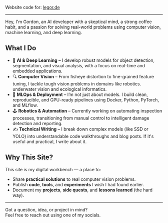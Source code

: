 Website code for: [legor.de](http://www.legor.de)

---

Hey, I'm Gordon, an AI developer with a skeptical mind, a strong coffee habit, and a passion for solving real-world problems using computer vision, machine learning, and deep learning.

## What I Do

- 🧠 **AI & Deep Learning** – I develop robust models for object detection, segmentation, and visual analysis, with a focus on real-time and embedded applications.
- 🔍 **Computer Vision** – From fisheye distortion to fine-grained feature tuning, I tackle tough vision problems in domains like robotics. underwater vision and ecological informatics.
- 🧰 **MLOps & Deployment** – I’m not just about models. I build clean, reproducible, and GPU-ready pipelines using Docker, Python, PyTorch, and MLflow.
- 🕹️ **Robotics & Automation** – Currently working on automating inspection processes, transitioning from manual control to intelligent damage detection and reporting.
- ✍️ **Technical Writing** – I break down complex models (like SSD or YOLO) into understandable code walkthroughs and blog posts. If it's useful and practical, I write about it.

## Why This Site?

This site is my digital workbench — a place to:

- Share **practical solutions** to real computer vision problems.
- Publish **code**, **tools**, and **experiments** I wish I had found earlier.
- Document my **projects**, **side quests**, and **lessons learned** (the hard way).

---

Got a question, idea, or project in mind?  
Feel free to reach out using one of my socials.

